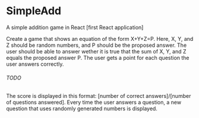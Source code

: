 # SimpleAdd 
A simple addition game in React [first React application]

Create a game that shows an equation of the form X+Y+Z=P. Here,
X, Y, and Z should be random numbers, and P should be the proposed answer. The
user should be able to answer wether it is true that the sum of X, Y, and Z
equals the proposed answer P. The user gets a point for each question the user
answers correctly. 

###### TODO
The score is displayed in this format: [number of correct
answers]/[number of questions answered]. Every time the user answers a question,
a new question that uses randomly generated numbers is displayed.